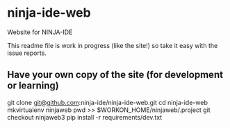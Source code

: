 ninja-ide-web
=============

Website for NINJA-IDE

This readme file is work in progress (like the site!) so take it easy with the issue reports.

## Have your own copy of the site (for development or learning)

git clone git@github.com:ninja-ide/ninja-ide-web.git
cd ninja-ide-web
mkvirtualenv ninjaweb
pwd >> $WORKON_HOME/ninjaweb/.project
git checkout ninjaweb3
pip install -r requirements/dev.txt
